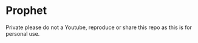# Prophet
Private please do not a Youtube, reproduce or share this repo as this is for personal use.
